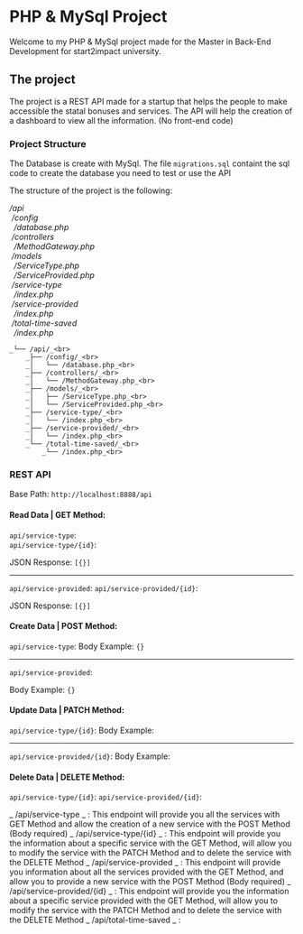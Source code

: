# PHP & MySql Project

Welcome to my PHP & MySql project made for the Master in Back-End Development for start2impact university.

## The project

The project is a REST API made for a startup that helps the people to make accessible the statal bonuses and services. The API will help the creation of a dashboard to view all the information. (No front-end code)

### Project Structure

The Database is create with MySql. The file `migrations.sql` containt the sql code to create the database you need to test or use the API

The structure of the project is the following:

_/api_<br>
_&nbsp;/config_<br>
_&nbsp;&nbsp;/database.php_<br>
_&nbsp;/controllers_<br>
_&nbsp;&nbsp;/MethodGateway.php_<br>
_&nbsp;/models_<br>
_&nbsp;&nbsp;/ServiceType.php_<br>
_&nbsp;&nbsp;/ServiceProvided.php_<br>
_&nbsp;/service-type_<br>
_&nbsp;&nbsp;/index.php_<br>
_&nbsp;/service-provided_<br>
_&nbsp;&nbsp;/index.php_<br>
_&nbsp;/total-time-saved_<br>
_&nbsp;&nbsp;/index.php_<br>

```
_└── /api/_<br>
    _├── /config/_<br>
    _│   └── /database.php_<br>
    _├── /controllers/_<br>
    _│   └── /MethodGateway.php_<br>
    _├── /models/_<br>
    _│   ├── /ServiceType.php_<br>
    _│   └── /ServiceProvided.php_<br>
    _├── /service-type/_<br>
    _│   └── /index.php_<br>
    _├── /service-provided/_<br>
    _│   └── /index.php_<br>
    _└── /total-time-saved/_<br>
        _└── /index.php_<br>
```
### REST API

Base Path: `http://localhost:8888/api`

#### Read Data | GET Method:

`api/service-type`:  
`api/service-type/{id}`:

JSON Response:
`[{}]`

---

`api/service-provided`:
`api/service-provided/{id}`:

JSON Response:
`[{}]`

#### Create Data | POST Method:

`api/service-type`:
Body Example:
`{}`

---

`api/service-provided`:

Body Example:
`{}`

#### Update Data | PATCH Method:

`api/service-type/{id}`:
Body Example:

---

`api/service-provided/{id}`:
Body Example:

#### Delete Data | DELETE Method:

`api/service-type/{id}`:
`api/service-provided/{id}`:

_ /api/service-type _ : This endpoint will provide you all the services with GET Method and allow the creation of a new service with the POST Method (Body required)
_ /api/service-type/{id} _ : This endpoint will provide you the information about a specific service with the GET Method, will allow you to modify the service with the PATCH Method and to delete the service with the DELETE Method
_ /api/service-provided _ : This endpoint will provide you information about all the services provided with the GET Method, and allow you to provide a new service with the POST Method (Body required)
_ /api/service-provided/{id} _ : This endpoint will provide you the information about a specific service provided with the GET Method, will allow you to modify the service with the PATCH Method and to delete the service with the DELETE Method
_ /api/total-time-saved _ :
